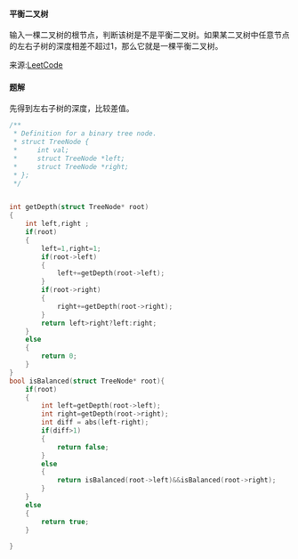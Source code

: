 #### 平衡二叉树

输入一棵二叉树的根节点，判断该树是不是平衡二叉树。如果某二叉树中任意节点的左右子树的深度相差不超过1，那么它就是一棵平衡二叉树。

来源:[LeetCode](https://leetcode-cn.com/problems/ping-heng-er-cha-shu-lcof/)

#### 题解

先得到左右子树的深度，比较差值。

````C
/**
 * Definition for a binary tree node.
 * struct TreeNode {
 *     int val;
 *     struct TreeNode *left;
 *     struct TreeNode *right;
 * };
 */


int getDepth(struct TreeNode* root)
{
    int left,right ;
    if(root)
    {
        left=1,right=1;
        if(root->left)
        {
            left+=getDepth(root->left);
        }
        if(root->right)
        {
            right+=getDepth(root->right);
        }
        return left>right?left:right;
    }
    else
    {
        return 0;
    }
}
bool isBalanced(struct TreeNode* root){
    if(root)
    {
        int left=getDepth(root->left);
        int right=getDepth(root->right);
        int diff = abs(left-right);
        if(diff>1)
        {
            return false;
        }
        else
        {
            return isBalanced(root->left)&&isBalanced(root->right);
        }
    }
    else
    {
        return true;
    }
    
}
````